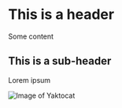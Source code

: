 # This is a header
Some content


## This is a sub-header
Lorem ipsum

![Image of Yaktocat](https://octodex.github.com/images/yaktocat.png)
